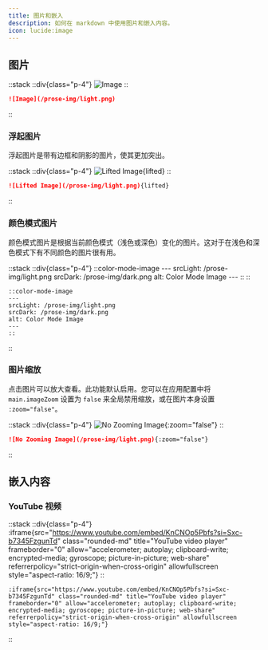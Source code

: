 ```yaml
---
title: 图片和嵌入
description: 如何在 markdown 中使用图片和嵌入内容。
icon: lucide:image
---
```


## 图片

::stack
  ::div{class="p-4"}
  ![Image](/prose-img/light.png)
  ::

  ```md
  ![Image](/prose-img/light.png)
  ```
::

### 浮起图片

浮起图片是带有边框和阴影的图片，使其更加突出。

::stack
  ::div{class="p-4"}
  ![Lifted Image](/prose-img/light.png){lifted}
  ::

  ```md
  ![Lifted Image](/prose-img/light.png){lifted}
  ```
::

### 颜色模式图片

颜色模式图片是根据当前颜色模式（浅色或深色）变化的图片。这对于在浅色和深色模式下有不同颜色的图片很有用。

::stack
  ::div{class="p-4"}
    ::color-mode-image
    ---
    srcLight: /prose-img/light.png
    srcDark: /prose-img/dark.png
    alt: Color Mode Image
    ---
    ::
  ::

  ```mdc
  ::color-mode-image
  ---
  srcLight: /prose-img/light.png
  srcDark: /prose-img/dark.png
  alt: Color Mode Image
  ---
  ::
  ```
::

### 图片缩放

点击图片可以放大查看。此功能默认启用。您可以在应用配置中将 `main.imageZoom` 设置为 `false` 来全局禁用缩放，或在图片本身设置 `:zoom="false"`。

::stack
  ::div{class="p-4"}
  ![No Zooming Image](/prose-img/light.png){:zoom="false"}
  ::

  ```md
  ![No Zooming Image](/prose-img/light.png){:zoom="false"}
  ```
::

## 嵌入内容

### YouTube 视频

::stack
  ::div{class="p-4"}
  :iframe{src="https://www.youtube.com/embed/KnCNOp5Pbfs?si=Sxc-b7345FzgunTd" class="rounded-md" title="YouTube video player" frameborder="0" allow="accelerometer; autoplay; clipboard-write; encrypted-media; gyroscope; picture-in-picture; web-share" referrerpolicy="strict-origin-when-cross-origin" allowfullscreen style="aspect-ratio: 16/9;"}
  ::
  ```mdc
  :iframe{src="https://www.youtube.com/embed/KnCNOp5Pbfs?si=Sxc-b7345FzgunTd" class="rounded-md" title="YouTube video player" frameborder="0" allow="accelerometer; autoplay; clipboard-write; encrypted-media; gyroscope; picture-in-picture; web-share" referrerpolicy="strict-origin-when-cross-origin" allowfullscreen style="aspect-ratio: 16/9;"}
  ```
::
